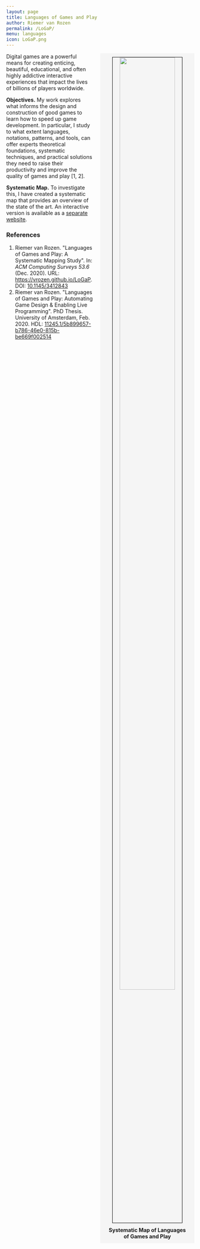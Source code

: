 ```yaml
---
layout: page
title: Languages of Games and Play
author: Riemer van Rozen
permalink: /LoGaP/
menu: languages
icon: LoGaP.png
---
```

<div style="float: right; width: 50%; padding-left: 20px; padding-bottom: 20px;">
<div style="text-align: center; background-color: whitesmoke; font-weight: bold; padding: 10px;">
<img src="{{ site.url }}/assets/LoGaP_map.jpg" style="width:80%; border: black solid 1px;">
<div style="height:10px; width: 100%"></div>
Systematic Map of Languages<br>of Games and Play
</div>
</div>
Digital games are a powerful means for creating enticing, beautiful, educational, and often highly addictive interactive experiences that impact the lives of billions of players worldwide.

**Objectives.**
My work explores what informs the design and construction of good games to learn how to speed up game development. In particular, I study to what extent languages, notations, patterns, and tools, can offer experts theoretical foundations, systematic techniques, and practical solutions they need to raise their productivity and improve the quality of games and play [1, 2].

**Systematic Map.**
To investigate this, I have created a systematic map that provides an overview of the state of the art.
An interactive version is available as a <a target="blank" href="/assets/LoGaP/index.html">separate website</a>.

### References
1. Riemer van Rozen. "Languages of Games and Play: A Systematic Mapping Study". In: *ACM Computing Surveys 53.6* (Dec. 2020).
URL: <a href= "/LoGaP/">https://vrozen.github.io/LoGaP</a>.
DOI: [10.1145/3412843](https://doi.org/10.1145/3412843)
2. Riemer van Rozen. "Languages of Games and Play: Automating Game Design & Enabling Live Programming". PhD Thesis. University of Amsterdam, Feb. 2020. HDL: 
<a href="https://hdl.handle.net/11245.1/5b899657-b786-46e0-815b-be669f002514">11245.1/5b899657-b786-46e0-815b-be669f002514</a>